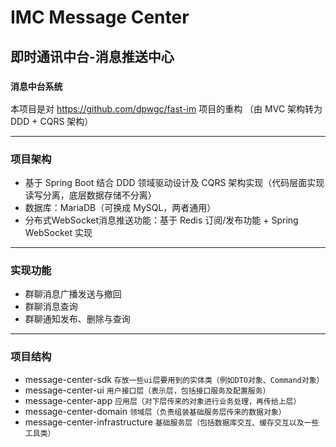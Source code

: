 # IMC Message Center 
## 即时通讯中台-消息推送中心
### `消息中台系统`

本项目是对 https://github.com/dpwgc/fast-im 项目的重构
（由 MVC 架构转为 DDD + CQRS 架构）

***

### 项目架构
* 基于 Spring Boot 结合 DDD 领域驱动设计及 CQRS 架构实现（代码层面实现读写分离，底层数据存储不分离）
* 数据库：MariaDB（可换成 MySQL，两者通用）
* 分布式WebSocket消息推送功能：基于 Redis 订阅/发布功能 + Spring WebSocket 实现

***

### 实现功能
* 群聊消息广播发送与撤回
* 群聊消息查询
* 群聊通知发布、删除与查询

***

### 项目结构

* message-center-sdk `存放一些ui层要用到的实体类（例如DTO对象、Command对象）`
* message-center-ui `用户接口层（表示层，包括接口服务及配置服务）`
* message-center-app `应用层（对下层传来的对象进行业务处理，再传给上层）`
* message-center-domain `领域层（负责组装基础服务层传来的数据对象）`
* message-center-infrastructure `基础服务层（包括数据库交互、缓存交互以及一些工具类）`


